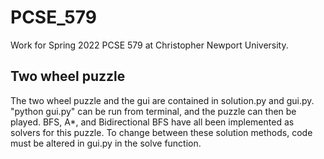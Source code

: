 # PCSE_579
Work for Spring 2022 PCSE 579 at Christopher Newport University.

## Two wheel puzzle
The two wheel puzzle and the gui are contained in solution.py and gui.py.
"python gui.py" can be run from terminal, and the puzzle can then be played.
BFS, A*, and Bidirectional BFS have all been implemented as solvers for this puzzle.
To change between these solution methods, code must be altered in gui.py in the solve function.
